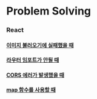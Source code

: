 # Problem Solving

### React
#### [이미지 불러오기에 실패했을 때](https://github.com/Ubinquitous/Problem-Solving/blob/master/useImage.md)
#### [라우터 임포트가 안될 때](https://github.com/Ubinquitous/Problem-Solving/blob/master/useRouter.md)
#### [CORS 에러가 발생했을 때](https://github.com/Ubinquitous/Problem-Solving/blob/master/CORS.md)
#### [map 함수를 사용할 때](https://github.com/Ubinquitous/Problem-Solving/blob/master/useMap.md)